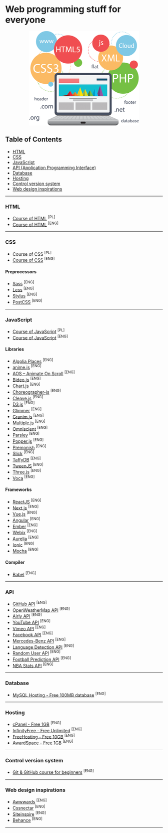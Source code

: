 # Web programming stuff for everyone

<p align="center">
  <img src="img/header.png" alt="headerLogo"/>
</p>

## Table of Contents
- [HTML](#HTML)
- [CSS](#CSS)
- [JavaScript](#JavaScript)
- [API (Application Programming Interface)](#API)
- [Database](#Database)
- [Hosting](#Hosting)
- [Control version system](#Control-version-system)
- [Web design inspirations](#Web-design-inspirations)
___
### HTML
- [Course of HTML](https://www.youtube.com/watch?v=k2IydkL3EOs&list=PLOYHgt8dIdox9Qq3X9iAdSVekS_5Vcp5r&index=2) <sup>[PL]</sup>
- [Course of HTML](https://www.youtube.com/watch?v=UB1O30fR-EE) <sup>[ENG]</sup>

___
### CSS
- [Course of CSS](https://www.youtube.com/watch?v=RJEKMbD_kEk&list=PLOYHgt8dIdow6b2Qm3aTJbKT2BPo5iybv) <sup>[PL]</sup>
- [Course of CSS](https://www.youtube.com/watch?v=yfoY53QXEnI) <sup>[ENG]</sup>

#### Preprocessors
- [Sass](https://sass-lang.com/) <sup>[ENG]</sup>
- [Less](http://lesscss.org/) <sup>[ENG]</sup>
- [Stylus](http://stylus-lang.com/) <sup>[ENG]</sup>
- [PostCSS](https://postcss.org/) <sup>[ENG]</sup>

___
### JavaScript

- [Course of JavaScript](https://www.youtube.com/watch?v=OcwON22ctYc&list=PLOYHgt8dIdoxTUYuHS9ZYNlcJq5R3jBsC) <sup>[PL]</sup>
- [Course of JavaScript](https://www.youtube.com/watch?v=hdI2bqOjy3c) <sup>[ENG]</sup>

#### Libraries
- [Algolia Places](https://community.algolia.com/places/) <sup>[ENG]</sup>
- [anime.js](https://animejs.com/) <sup>[ENG]</sup>
- [AOS – Animate On Scroll](https://michalsnik.github.io/aos/) <sup>[ENG]</sup>
- [Bideo.js](https://rishabhp.github.io/bideo.js/) <sup>[ENG]</sup>
- [Chart.js](https://www.chartjs.org/) <sup>[ENG]</sup>
- [Choreographer-js](https://christinecha.github.io/choreographer-js/) <sup>[ENG]</sup>
- [Cleave.js](https://nosir.github.io/cleave.js/) <sup>[ENG]</sup>
- [D3.js](https://d3js.org/) <sup>[ENG]</sup>
- [Glimmer](https://glimmerjs.com/) <sup>[ENG]</sup>
- [Granim.js](https://sarcadass.github.io/granim.js/) <sup>[ENG]</sup>
- [Multiple.js](https://multiple.js.org/) <sup>[ENG]</sup>
- [Omniscient](https://omniscientjs.github.io/) <sup>[ENG]</sup>
- [Parsley](http://parsleyjs.org/) <sup>[ENG]</sup>
- [Popper.js](https://popper.js.org/) <sup>[ENG]</sup>
- [Premonish](https://mathisonian.github.io/premonish/) <sup>[ENG]</sup>
- [Slick](https://kenwheeler.github.io/slick/) <sup>[ENG]</sup>
- [TaffyDB](http://taffydb.com/) <sup>[ENG]</sup>
- [TweenJS](https://www.createjs.com/tweenjs) <sup>[ENG]</sup>
- [Three.js](https://threejs.org/) <sup>[ENG]</sup>
- [Voca](https://vocajs.com/) <sup>[ENG]</sup>

#### Frameworks
- [ReactJS](https://reactjs.org/) <sup>[ENG]</sup>
- [Next.js](https://nextjs.org/) <sup>[ENG]</sup>
- [Vue.js](https://vuejs.org/) <sup>[ENG]</sup>
- [Angular](https://angular.io/) <sup>[ENG]</sup>
- [Ember](https://emberjs.com/) <sup>[ENG]</sup>
- [Webix](https://webix.com/) <sup>[ENG]</sup>
- [Aurelia](https://aurelia.io/home/) <sup>[ENG]</sup>
- [Ionic](https://ionicframework.com/docs/v1/guide/preface.html) <sup>[ENG]</sup>
- [Mocha](https://mochajs.org/) <sup>[ENG]</sup>

#### Compiler
- [Babel](https://babeljs.io/) <sup>[ENG]</sup>

___
### API
- [GitHub API](https://developer.github.com/v3/) <sup>[ENG]</sup>
- [OpenWeatherMap API](https://openweathermap.org/api) <sup>[ENG]</sup>
- [Airly API](https://developer.airly.eu/) <sup>[ENG]</sup>
- [YouTube API](https://developers.google.com/youtube/v3) <sup>[ENG]</sup>
- [Vimeo API](https://developer.vimeo.com/) <sup>[ENG]</sup>
- [Facebook API](https://developers.facebook.com/docs) <sup>[ENG]</sup>
- [Mercedes-Benz API](https://developer.mercedes-benz.com/apis) <sup>[ENG]</sup>
- [Language Detection API](https://detectlanguage.com/) <sup>[ENG]</sup>
- [Random User API](https://randomuser.me/) <sup>[ENG]</sup>
- [Football Prediction API](https://boggio-analytics.com/fp-api/) <sup>[ENG]</sup>
- [NBA Stats API](https://any-api.com/nba_com/nba_com/docs/API_Description) <sup>[ENG]</sup>

___
### Database

- [MySQL Hosting - Free 100MB database](https://remotemysql.com/) <sup>[ENG]</sup>

___
### Hosting

- [cPanel - Free 1GB](https://www.gigarocket.net/free-hosting.php) <sup>[ENG]</sup>
- [InfinityFree - Free Unlimited](https://infinityfree.net/) <sup>[ENG]</sup>
- [FreeHosting - Free 10GB](https://www.freehosting.com/free-hosting.html) <sup>[ENG]</sup>
- [AwardSpace - Free 1GB](https://www.awardspace.com/free-hosting/) <sup>[ENG]</sup>

___
### Control version system

- [Git & GitHub course for beginners](https://www.youtube.com/watch?v=SWYqp7iY_Tc) <sup>[ENG]</sup>
___
### Web design inspirations

- [Awwwards](https://www.awwwards.com/websites/) <sup>[ENG]</sup>
- [Cssnectar](https://cssnectar.com/) <sup>[ENG]</sup>
- [Siteinspire](https://www.siteinspire.com/) <sup>[ENG]</sup>
- [Behance](https://www.behance.net/search?field=102&content=projects&sort=appreciations&time=week) <sup>[ENG]</sup>
___
